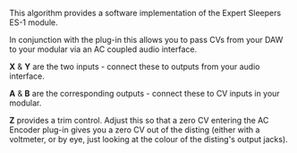 
This algorithm provides a software implementation of the Expert Sleepers ES-1 module. 

In conjunction with the plug-in
this allows you to pass CVs from your DAW to your modular via an AC coupled audio interface.

**X** & **Y** are the two inputs - connect these to outputs from your audio interface.

**A** & **B** are the corresponding outputs - connect these to CV inputs in your modular.

**Z** provides a trim control. Adjust this so that a zero CV entering the AC Encoder plug-in gives you a zero CV out of the
disting (either with a voltmeter, or by eye, just looking at the colour of the disting's output jacks).
